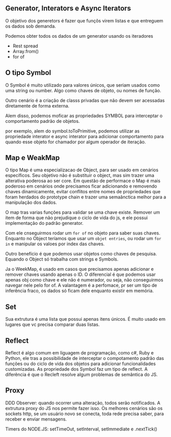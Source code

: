 ## Generator, Interators e Async Iterators

O objetivo dos generetors é fazer que funçõs virem listas e
que entreguem os dados sob demanda.

Podemos obter todos os dados de um generator usando os iteradores

- Rest spread
- Array.from()
- for of

## O tipo Symbol

O Symbol é muito utilizado para valores únicos, que seriam usados como uma string ou number. Algo como chaves de objeto, ou nomes de função.

Outro cenário é a criação de classs privadas que não devem ser acessadas diretamente de forma externa.

Alem disso, podemos moficar as propriedades SYMBOL para interceptar o comportamento padrão de objetos.

por exemplo, alem do symbol.toToPrimitive, podemos utilizar as propriedade interator e async interator para adicionar comportamento para quando esse objeto for chamador por algum operador de iteração.

## Map e WeakMap

O tipo Map é uma especializacao de Object, para ser usado em cenários específicos. Seu objetivo não é substituir o object, mas sim trazer uma alterativa poderosa ao ser core.
Em questão de performace o Map é mais poderoso em cenários onde precisamos ficar adicionando e removendo chaves dinamicamente, evitar conflitos entre nomes de propriedades que foram herdados do prototype chain e trazer uma semaânctica melhor para a manipulação dos dados.

O map tras varias funções para validar se uma chave existe. Remover um item de forma que não prejudique o ciclo de vida do js, e ele possui implementação do padrão generator.

Com ele cnseguirmos rodar um `for of` no objeto para saber suas chaves. Enquanto no Object teríamos que usar um `objet entries`, ou rodar um `for in` e manipular os valoes por index das chaves.

Outro benefício é que podemos usar objetos como chaves de pesquisa. Equando o Object só trabalha com strings e Symbols.

Ja o WeekMap, é usado em casos que precisamos apenas adicionar e remover chaves usando apenas o ID. O diferencial é que podemos usar apenas obj como chave e ele não é numerador, ou seja, não conseguirmos navegar nele pelo for of. A valantagem é a perfomace, pr ser um tipo de inferência fraco, os dados só ficam dele enquanto existir em memória.

## Set

Sua extrutura é uma lista que possui apenas itens únicos.
É muito usado em lugares que vc precisa comparar duas listas.

## Reflect

Reflect é algo comum em liguagem de programação, como c#, Ruby e Python, ele tras a possibilidade de interceptar o compotamento padrão das funções ou do ciclo de vida dos objetos para adicionar funcionalidades customizadas. As propriedade dos Symbol faz um tipo de reflect. A diferência é que o Recleft resolve algum problemas de semântica do JS.

## Proxy

DDD Observer: quando ocorrer uma alteração, todos serão notificados. A extrutura proxy do JS nos permite fazer isso. Os melhores cenários são os sockets http, se um usuário novo se conecta, toda rede precisa saber, para receber e enviar mensagens.

Timers do NODE.JS: setTimeOut, setInterval, setImmediate e .nextTick()
